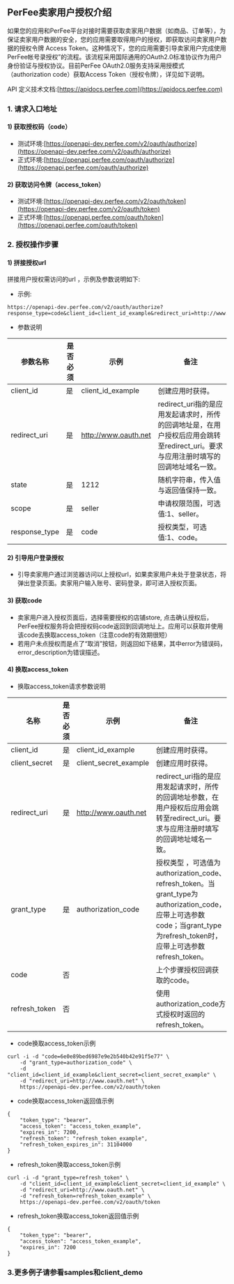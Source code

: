 ## PerFee卖家用户授权介绍

如果您的应用和PerFee平台对接时需要获取卖家用户数据（如商品、订单等），为保证卖家用户数据的安全，您的应用需要取得用户的授权，即获取访问卖家用户数据的授权令牌 Access Token。这种情况下，您的应用需要引导卖家用户完成使用PerFee帐号录授权”的流程。该流程采用国际通用的OAuth2.0标准协议作为用户身份验证与授权协议。目前PerFee OAuth2.0服务支持采用授模式（authorization code）获取Access Token（授权令牌），详见如下说明。

API 定义技术文档:[https://apidocs.perfee.com](https://apidocs.perfee.com)

### 1. 请求入口地址

#### 1) 获取授权码（code）

* 测试环境:[https://openapi-dev.perfee.com/v2/oauth/authorize](https://openapi-dev.perfee.com/v2/oauth/authorize)
* 正式环境:[https://openapi.perfee.com/oauth/authorize](https://openapi.perfee.com/oauth/authorize)

#### 2) 获取访问令牌（access_token）

* 测试环境:[https://openapi-dev.perfee.com/v2/oauth/token](https://openapi-dev.perfee.com/v2/oauth/token)
* 正式环境:[https://openapi.perfee.com/oauth/token](https://openapi.perfee.com/oauth/token)

### 2. 授权操作步骤

#### 1) 拼接授权url

拼接用户授权需访问的url ，示例及参数说明如下:

* 示例:

```
https://openapi-dev.perfee.com/v2/oauth/authorize?response_type=code&client_id=client_id_example&redirect_uri=http://www.oauth.net&state=1212&scope=seller
```
* 参数说明

| 参数名称 | 是否必须 | 示例 | 备注 |
| --- | --- | --- | --- |
| client_id | 是 | client_id_example | 创建应用时获得。 |
| redirect_uri | 是 | http://www.oauth.net | redirect_uri指的是应用发起请求时，所传的回调地址是，在用户授权后应用会跳转至redirect_uri。要求与应用注册时填写的回调地址域名一致。 |
| state | 是 | 1212 | 随机字符串，传入值与返回值保持一致。 |
| scope | 是 | seller | 申请权限范围，可选值:1、seller。 |
| response_type | 是 | code | 授权类型，可选值:1、code。 |

#### 2) 引导用户登录授权

* 引导卖家用户通过浏览器访问以上授权url，如果卖家用户未处于登录状态，将弹出登录页面。卖家用户输入账号、密码登录，即可进入授权页面。

#### 3) 获取code

* 卖家用户进入授权页面后，选择需要授权的店铺store, 点击确认授权后，PerFee授权服务将会把授权码code返回到回调地址上。应用可以获取并使用该code去换取access_token（注意code的有效期很短）
* 若用户未点授权而是点了“取消”按钮，则返回如下结果，其中error为错误码，error_description为错误描述。

#### 4) 换取access_token

* 换取access_token请求参数说明

| 名称 | 是否必须 | 示例 | 备注 |
| --- | --- | --- | --- |
| client_id | 是 | client_id_example | 创建应用时获得。 |
| client_secret | 是 | client_secret_example | 创建应用时获得。 |
| redirect_uri | 是 | http://www.oauth.net | redirect_uri指的是应用发起请求时，所传的回调地址参数，在用户授权后应用会跳转至redirect_uri。要求与应用注册时填写的回调地址域名一致。 |
| grant_type | 是 | authorization_code | 授权类型 ，可选值为authorization_code、refresh_token。当grant_type为authorization_code，应带上可选参数code；当grant_type为refresh_token时，应带上可选参数refresh_token。	 |
| code | 否 |  | 上个步骤授权回调获取的code。 |
| refresh_token | 否 |  | 使用authorization_code方式授权时返回的refresh_token。 |

* code换取access_token示例
```shell
curl -i -d "code=6e0e89bed6987e9e2b540b42e91f5e77" \
    -d "grant_type=authorization_code" \
    -d "client_id=client_id_example&client_secret=client_secret_example" \
    -d "redirect_uri=http://www.oauth.net" \
    https://openapi-dev.perfee.com/v2/oauth/token
```

* code换取access_token返回值示例
```shell
{
    "token_type": "bearer",
    "access_token": "access_token_example",
    "expires_in": 7200,
    "refresh_token": "refresh_token_example",
    "refresh_token_expires_in": 31104000
}
```
* refresh_token换取access_token示例
```shell
curl -i -d "grant_type=refresh_token" \
    -d "client_id=client_id_example&client_secret=client_id_example" \
    -d "redirect_uri=http://www.oauth.net" \
    -d "refresh_token=refresh_token_example" \
    https://openapi-dev.perfee.com/v2/oauth/token
```

* refresh_token换取access_token返回值示例
```shell
{
    "token_type": "bearer",
    "access_token": "access_token_example",
    "expires_in": 7200
}
```


### 3.更多例子请参看samples和client_demo